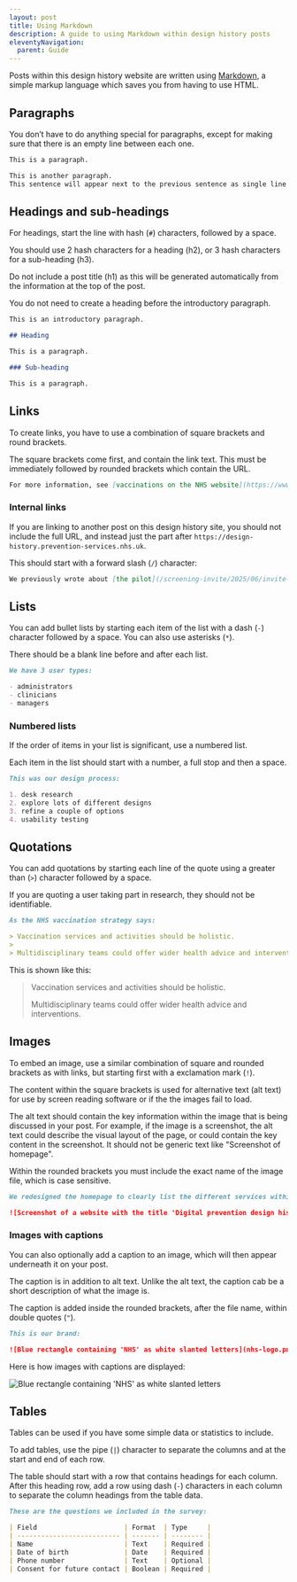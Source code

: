 ```yaml
---
layout: post
title: Using Markdown
description: A guide to using Markdown within design history posts
eleventyNavigation:
  parent: Guide
---
```


Posts within this design history website are written using [Markdown](https://en.wikipedia.org/wiki/Markdown), a simple markup language which saves you from having to use HTML.

## Paragraphs

You don’t have to do anything special for paragraphs, except for making sure that there is an empty line between each one.

```md
This is a paragraph.

This is another paragraph.
This sentence will appear next to the previous sentence as single line breaks are ignored.
```

## Headings and sub-headings

For headings, start the line with hash (`#`) characters, followed by a space.

You should use 2 hash characters for a heading (h2), or 3 hash characters for a sub-heading (h3).

Do not include a post title (h1) as this will be generated automatically from the information at the top of the post.

You do not need to create a heading before the introductory paragraph.

```md
This is an introductory paragraph.

## Heading

This is a paragraph.

### Sub-heading

This is a paragraph.
```

## Links

To create links, you have to use a combination of square brackets and round brackets.

The square brackets come first, and contain the link text. This must be immediately followed by rounded brackets which contain the URL.

```md
For more information, see [vaccinations on the NHS website](https://www.nhs.uk/vaccinations/).
```

### Internal links

If you are linking to another post on this design history site, you should not include the full URL, and instead just the part after `https://design-history.prevention-services.nhs.uk`.

This should start with a forward slash (`/`) character:

```md
We previously wrote about [the pilot](/screening-invite/2025/06/invite-pilot-overview/).
```

## Lists

You can add bullet lists by starting each item of the list with a dash (`-`) character followed by a space. You can also use asterisks (`*`).

There should be a blank line before and after each list.

```md
We have 3 user types:

- administrators
- clinicians
- managers
```

### Numbered lists

If the order of items in your list is significant, use a numbered list.

Each item in the list should start with a number, a full stop and then a space.

```md
This was our design process:

1. desk research
2. explore lots of different designs
3. refine a couple of options
4. usability testing
```

## Quotations

You can add quotations by starting each line of the quote using a greater than (`>`) character followed by a space.

If you are quoting a user taking part in research, they should not be identifiable.

```md
As the NHS vaccination strategy says:

> Vaccination services and activities should be holistic.
>
> Multidisciplinary teams could offer wider health advice and interventions.
```

This is shown like this:

> Vaccination services and activities should be holistic.
>
> Multidisciplinary teams could offer wider health advice and interventions.

## Images

To embed an image, use a similar combination of square and rounded brackets as with links, but starting first with a exclamation mark (`!`).

The content within the square brackets is used for alternative text (alt text) for use by screen reading software or if the the images fail to load.

The alt text should contain the key information within the image that is being discussed in your post. For example, if the image is a screenshot, the alt text could describe the visual layout of the page, or could contain the key content in the screenshot. It should not be generic text like "Screenshot of homepage".

Within the rounded brackets you must include the exact name of the image file, which is case sensitive.

```md
We redesigned the homepage to clearly list the different services within our portfolio:

![Screenshot of a website with the title 'Digital prevention design history'. Beneath this are 3 headings labelled 'Screening', 'Vaccinations' and 'Personalised prevention', and underneath these headings are linked service names in a two column grid.](homepage-redesign.png)
```

### Images with captions

You can also optionally add a caption to an image, which will then appear underneath it on your post.

The caption is in addition to alt text. Unlike the alt text, the caption cab be a short description of what the image is.

The caption is added inside the rounded brackets, after the file name, within double quotes (`"`).

```md
This is our brand:

![Blue rectangle containing 'NHS' as white slanted letters](nhs-logo.png "The NHS logo")
```

Here is how images with captions are displayed:

![Blue rectangle containing 'NHS' as white slanted letters](../../nhs-logo.png "The NHS logo")


## Tables

Tables can be used if you have some simple data or statistics to include.

To add tables, use the pipe (`|`) character to separate the columns and at the start and end of each row.

The table should start with a row that contains headings for each column. After this heading row, add a row using dash (`-`) characters in each column to separate the column headings from the table data.

```md
These are the questions we included in the survey:

| Field                      | Format  | Type     |
| -------------------------- | ------- | -------- |
| Name                       | Text    | Required |
| Date of birth              | Date    | Required |
| Phone number               | Text    | Optional |
| Consent for future contact | Boolean | Required |
```
